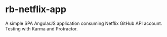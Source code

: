 # rb-netflix-app
A simple SPA AngularJS application consuming Netflix GitHub API account. Testing with Karma and Protractor.
